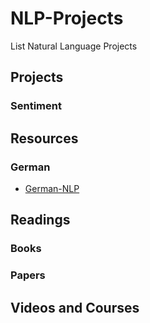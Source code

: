 # NLP-Projects
List Natural Language Projects

## Projects

### Sentiment


## Resources

### German
- [German-NLP](https://github.com/adbar/German-NLP)


## Readings

### Books

### Papers

## Videos and Courses
